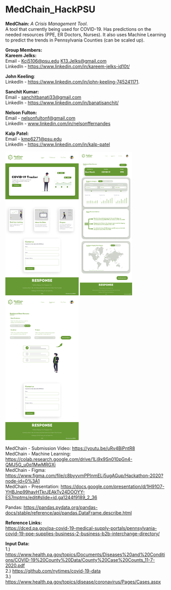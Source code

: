 # MedChain_HackPSU
**MedChain:** _A Crisis Management Tool_.  
A tool that currently being used for COVID-19. Has predictions on the needed resources (PPE, ER Doctors, Nurses). It also uses Machine Learning to predict the trends in Pennsylvania Counties (can be scaled up).

**Group Members:**  
**Kareem Jelks:**  
  Email - Kcj5106@psu.edu
          K13.Jelks@gmail.com  
  LinkedIn - https://www.linkedin.com/in/kareem-jelks-id10t/   
  
**John Keeling**:  
  LinkedIn - https://www.linkedin.com/in/john-keeling-745241171. 

**Sanchit Kumar:**  
  Email - sanchitbanati33@gmail.com  
  LinkedIn - https://www.linkedin.com/in/banatisanchit/
  
**Nelson Fulton:**  
  Email - nelsonfultonf@gmail.com  
  LinkedIn - www.linkedin.com/in/nelsonffernandes  
  
**Kalp Patel:**  
  Email - kmp6271@psu.edu  
  LinkedIn - https://www.linkedin.com/in/kalp-patel  

![alt text](https://github.com/kalpP/MedChain_HackPSU/blob/main/MedChain%20-%20Figma%20designs/medChain_Home.png)
![alt text](https://github.com/kalpP/MedChain_HackPSU/blob/main/MedChain%20-%20Figma%20designs/MedChain_Dashboard1.png)
![alt text](https://github.com/kalpP/MedChain_HackPSU/blob/main/MedChain%20-%20Figma%20designs/MedChain_Dashboard2.png)

MedChain - Submission Video: https://youtu.be/uRv4BiPntR8   
MedChain - Machine Learning: https://colab.research.google.com/drive/1Lj9x9Sn010pGn4-QMJ5G_u0q1MwMRGXi    
MedChain - Figma: https://www.figma.com/file/c8byyvmPPlnmELj5ugAGup/Hackathon-2020?node-id=0%3A1   
MedChain - Presentation: https://docs.google.com/presentation/d/1H91O7-YHBJnp99havHTkrJEAkTy24DOOYY-ES7mptms/edit#slide=id.ga1244f9189_2_36    

Pandas: https://pandas.pydata.org/pandas-docs/stable/reference/api/pandas.DataFrame.describe.html   

**Reference Links:**  
https://dced.pa.gov/pa-covid-19-medical-supply-portals/pennsylvania-covid-19-ppe-supplies-business-2-business-b2b-interchange-directory/  

**Input Data:**  
1.) https://www.health.pa.gov/topics/Documents/Diseases%20and%20Conditions/COVID-19%20County%20Data/County%20Case%20Counts_11-7-2020.pdf  
2.) https://github.com/nytimes/covid-19-data   
3.) https://www.health.pa.gov/topics/disease/coronavirus/Pages/Cases.aspx   
